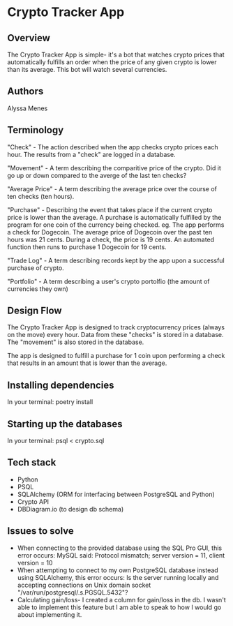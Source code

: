 # Crypto Tracker App

## Overview

The Crypto Tracker App is simple- it's a bot that watches crypto prices that automatically fulfills an order when the price of any given crypto is lower than its average. This bot will watch several currencies.

## Authors

Alyssa Menes

## Terminology

"Check" - The action described when the app checks crypto prices each hour. The results from a "check" are logged in a database.

"Movement" - A term describing the comparitive price of the crypto. Did it go up or down compared to the averge of the last ten checks?

"Average Price" - A term describing the average price over the course of ten checks (ten hours).

"Purchase" - Describing the event that takes place if the current crypto price is lower than the average. A purchase is automatically fulfilled by the program for one coin of the currency being checked. eg. The app performs a check for Dogecoin. The average price of Dogecoin over the past ten hours was 21 cents. During a check, the price is 19 cents. An automated function then runs to purchase 1 Dogecoin for 19 cents. 

"Trade Log" - A term describing records kept by the app upon a successful purchase of crypto.

"Portfolio" - A term describing a user's crypto portolfio (the amount of currencies they own)

## Design Flow

The Crypto Tracker App is designed to track cryptocurrency prices (always on the move) every hour. Data from these "checks" is stored in a database. The "movement" is also stored in the database. 

The app is designed to fulfill a purchase for 1 coin upon performing a check that results in an amount that is lower than the average.

## Installing dependencies

In your terminal:
poetry install

## Starting up the databases

In your terminal:
psql < crypto.sql

## Tech stack

- Python
- PSQL
- SQLAlchemy (ORM for interfacing between PostgreSQL and Python)
- Crypto API
- DBDiagram.io (to design db schema)

## Issues to solve

- When connecting to the provided database using the SQL Pro GUI, this error occurs: MySQL said: Protocol mismatch; server version = 11, client version = 10
- When attempting to connect to my own PostgreSQL database instead using SQLAlchemy, this error occurs: Is the server running locally and accepting connections on Unix domain socket "/var/run/postgresql/.s.PGSQL.5432"?
- Calculating gain/loss- I created a column for gain/loss in the db. I wasn't able to implement this feature but I am able to speak to how I would go about implementing it. 